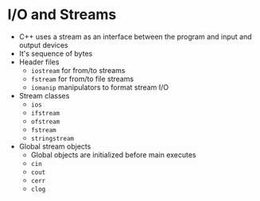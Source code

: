 # I/O and Streams

- C++ uses a stream as an interface between the program and input and output devices
- It's sequence of bytes
- Header files
  - `iostream` for from/to streams
  - `fstream` for from/to file streams
  - `iomanip` manipulators to format stream I/O
- Stream classes
  - `ios`
  - `ifstream`
  - `ofstream`
  - `fstream`
  - `stringstream`
- Global stream objects
  - Global objects are initialized before main executes
  - `cin`
  - `cout`
  - `cerr`
  - `clog`